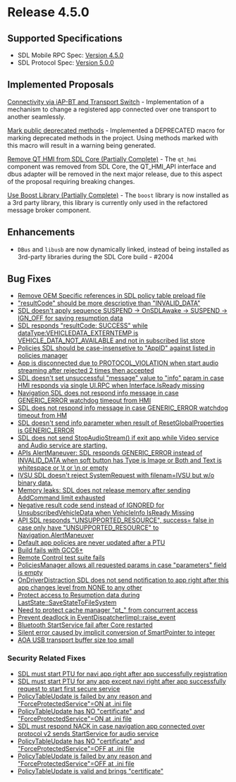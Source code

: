 # Release 4.5.0

## Supported Specifications
- SDL Mobile RPC Spec: [Version 4.5.0](https://github.com/smartdevicelink/rpc_spec/releases/tag/4.5.0)
- SDL Protocol Spec: [Version 5.0.0](https://github.com/smartdevicelink/protocol_spec/releases/tag/5.0.0)

## Implemented Proposals

[Connectivity via iAP-BT and Transport Switch](https://github.com/smartdevicelink/sdl_evolution/blob/master/proposals/0053-Connectivity-via-iAP-BT-and-Transport-Switch.md) - Implementation of a mechanism to change a registered app connected over one transport to another seamlessly.

[Mark public deprecated methods](https://github.com/smartdevicelink/sdl_evolution/blob/master/proposals/0092-Deprecated-interfaces-markup.md) - Implemented a DEPRECATED macro for marking deprecated methods in the project. Using methods marked with this macro will result in a warning being generated.

[Remove QT HMI from SDL Core (Partially Complete)](https://github.com/smartdevicelink/sdl_evolution/blob/master/proposals/0110-remove-qt-hmi-from-sdl-core.md) - The `qt_hmi` component was removed from SDL Core, the QT_HMI_API interface and dbus adapter will be removed in the next major release, due to this aspect of the proposal requiring breaking changes.

[Use Boost Library (Partially Complete)](https://github.com/smartdevicelink/sdl_evolution/blob/master/proposals/0044-use-Boost-library.md) - The `boost` library is now installed as a 3rd party library, this library is currently only used in the refactored message broker component.

## Enhancements
- `DBus` and `libusb` are now dynamically linked, instead of being installed as 3rd-party libraries during the SDL Core build - #2004 

## Bug Fixes
- [Remove OEM Specific references in SDL policy table preload file](https://github.com/smartdevicelink/sdl_core/issues/1252)
- ["resultCode" should be more descriptive than "INVALID_DATA"](https://github.com/smartdevicelink/sdl_core/issues/31)
- [SDL doesn't apply sequence SUSPEND -> OnSDLAwake -> SUSPEND -> IGN_OFF for saving resumption data](https://github.com/smartdevicelink/sdl_core/issues/1395)
- [SDL responds "resultCode: SUCCESS" while dataType:VEHICLEDATA_EXTERNTEMP is VEHICLE_DATA_NOT_AVAILABLE and not in subscribed list store](https://github.com/smartdevicelink/sdl_core/issues/982)
- [Policies SDL should be case-insensetive to "AppID" against listed in policies manager](https://github.com/smartdevicelink/sdl_core/issues/992)
- [App is disconnected due to PROTOCOL_VIOLATION when start audio streaming after rejected 2 times then accepted](https://github.com/smartdevicelink/sdl_core/issues/1004)
- [SDL doesn't set unsuccessful "message" value to "info" param in case HMI responds via single UI.RPC when Interface.IsReady missing](https://github.com/smartdevicelink/sdl_core/issues/997)
- [Navigation SDL does not respond info message in case GENERIC_ERROR watchdog timeout from HMI](https://github.com/smartdevicelink/sdl_core/issues/990)
- [SDL does not respond info message in case GENERIC_ERROR watchdog timeout from HM](https://github.com/smartdevicelink/sdl_core/issues/1012)
- [SDL doesn't send info parameter when result of ResetGlobalProperties is GENERIC_ERROR](https://github.com/smartdevicelink/sdl_core/issues/1016)
- [SDL does not send StopAudioStream() if exit app while Video service and Audio service are starting.](https://github.com/smartdevicelink/sdl_core/issues/1002)
- [APIs AlertManeuver: SDL responds GENERIC_ERROR instead of INVALID_DATA when soft button has Type is Image or Both and Text is whitespace or \t or \n or empty](https://github.com/smartdevicelink/sdl_core/issues/980)
- [IVSU SDL doesn't reject SystemRequest with filenam=IVSU but w/o binary data.](https://github.com/smartdevicelink/sdl_core/issues/976)
- [Memory leaks: SDL does not release memory after sending AddCommand limit exhausted](https://github.com/smartdevicelink/sdl_core/issues/1029)
- [Negative result code send instead of IGNORED for UnsubscribedVehicleData when VehicleInfo IsReady Missing](https://github.com/smartdevicelink/sdl_core/issues/996)
- [API SDL responds "UNSUPPORTED_RESOURCE", success= false in case only have "UNSUPPORTED_RESOURCE" to Navigation.AlertManeuver](https://github.com/smartdevicelink/sdl_core/issues/989)
- [Default app policies are never updated after a PTU](https://github.com/smartdevicelink/sdl_core/issues/1772)
- [Build fails with GCC6+](https://github.com/smartdevicelink/sdl_core/issues/1975)
- [Remote Control test suite fails](https://github.com/smartdevicelink/sdl_core/issues/1993)
- [PoliciesManager allows all requested params in case "parameters" field is empty](https://github.com/smartdevicelink/sdl_core/issues/1873)
- [OnDriverDistraction SDL does not send notification to app right after this app changes level from NONE to any other](https://github.com/smartdevicelink/sdl_core/issues/1881)
- [Protect access to Resumption data during LastState::SaveStateToFileSystem](https://github.com/smartdevicelink/sdl_core/issues/1953)
- [Need to protect cache manager "pt_" from concurrent access](https://github.com/smartdevicelink/sdl_core/issues/1961)
- [Prevent deadlock in EventDispatcherIimpl::raise_event](https://github.com/smartdevicelink/sdl_core/issues/1949)
- [Bluetooth StartService fail after Core restarted](https://github.com/smartdevicelink/sdl_core/issues/1932)
- [Silent error caused by implicit conversion of SmartPointer to integer](https://github.com/smartdevicelink/sdl_core/issues/1834)
- [AOA USB transport buffer size too small](https://github.com/smartdevicelink/sdl_core/issues/1863)

### Security Related Fixes
- [SDL must start PTU for navi app right after app successfully registration](https://github.com/smartdevicelink/sdl_core/issues/1925)
- [SDL must start PTU for any app except navi right after app successfully request to start first secure service](https://github.com/smartdevicelink/sdl_core/issues/1924)
- [PolicyTableUpdate is failed by any reason and "ForceProtectedService"=ON at .ini file](https://github.com/smartdevicelink/sdl_core/issues/1923)
- [PolicyTableUpdate has NO "certificate" and "ForceProtectedService"=ON at .ini file](https://github.com/smartdevicelink/sdl_core/issues/1922)
- [SDL must respond NACK in case navigation app connected over protocol v2 sends StartService for audio service](https://github.com/smartdevicelink/sdl_core/issues/1912)
- [PolicyTableUpdate has NO "certificate" and "ForceProtectedService"=OFF at .ini file](https://github.com/smartdevicelink/sdl_core/issues/1894)
- [PolicyTableUpdate is failed by any reason and "ForceProtectedService"=OFF at .ini file](https://github.com/smartdevicelink/sdl_core/issues/1891)
- [PolicyTableUpdate is valid and brings "certificate"](https://github.com/smartdevicelink/sdl_core/issues/1888)
